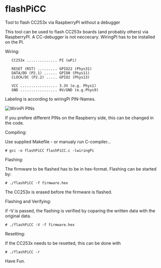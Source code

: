 # flashPiCC
Tool to flash CC253x via RaspberryPI without a debugger

This tool can be used to flash CC253x boards (and probably others) via RaspberryPI.
A CC-debugger is not neccecary.
WiringPI has to be installed on the PI.

Wiring:

```
   CC253x .............. PI (wPi)

   RESET (RST) ......... GPIO22 (Phys31)
   DATA/DD (P2.1) ...... GPIO0 (Phys11)
   CLOCK/DC (P2.2) ..... GPIO2 (Phys13)
   
   VCC ................. 3.3V (e.g. Phys1)
   GND ................. 0V/GND (e.g.Phys9) 
```

 Labeling is according to wiringPi PIN-Names. 
 
 ![WirinPi PINs](https://raw.githubusercontent.com/ppelleti/hs-wiringPi/master/pin-diagram.png)

   
 If you prefere different PINs on the Raspberry side, this can be changed in the code.
 
 Compiling:
 
 Use supplied Makefile - or manualy run C-compiler...
 
 ```
 # gcc -o flashPiCC flashPiCC.c -lwiringPi
 ```
 
 Flashing:
 
 The firmware to be flashed has to be in hex-format.
 Flashing can be started by:

```
# ./flashPiCC -f firmware.hex
```

The CC253x is erased before the firmware is flashed.

Flashing and Verifying:

if -V is passed, the flashing is verified by coparing the written data with the original data.

```
# ./flashPiCC -V -f firmware.hex
```

Resetting:

If the CC253x needs to be resetted, this can be done with

```
# ./flashPiCC -r
```

Have Fun.
